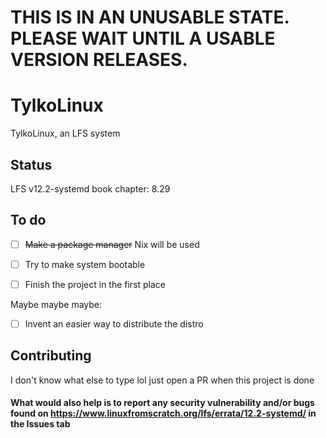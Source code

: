 # THIS IS IN AN UNUSABLE STATE. PLEASE WAIT UNTIL A USABLE VERSION RELEASES.
# TylkoLinux
TylkoLinux, an LFS system

## Status
LFS v12.2-systemd book chapter: 8.29

## To do

- [ ] ~~Make a package manager~~ Nix will be used

- [ ] Try to make system bootable

- [ ] Finish the project in the first place

Maybe maybe maybe:

- [ ] Invent an easier way to distribute the distro

## Contributing
I don't know what else to type lol just open a PR when this project is done
#### What would also help is to report any security vulnerability and/or bugs found on https://www.linuxfromscratch.org/lfs/errata/12.2-systemd/ in the Issues tab
